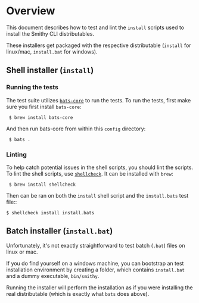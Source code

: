 # Overview
This document describes how to test and lint the ``install`` scripts used
to install the Smithy CLI distributables.

These installers get packaged with the respective distributable (`install` for linux/mac, `install.bat` for windows).

## Shell installer (`install`)

### Running the tests
The test suite utilizes [`bats-core`](https://github.com/bats-core/bats-core) to run
the tests. To run the tests, first make sure you first install `bats-core`:

     $ brew install bats-core


And then run bats-core from within this `config` directory:

     $ bats .


### Linting
To help catch potential issues in the shell scripts, you should lint the scripts.
To lint the shell scripts, use [`shellcheck`](https://github.com/koalaman/shellcheck).
It can be installed with `brew`:

     $ brew install shellcheck


Then can be ran on both the ``install`` shell script and the ``install.bats``
test file::

    $ shellcheck install install.bats


## Batch installer (`install.bat`)
Unfortunately, it's not exactly straightforward to test batch (`.bat`) files on linux or mac.

If you do find yourself on a windows machine, you can bootstrap an test installation environment
by creating a folder, which contains `install.bat` and a dummy executable, `bin/smithy`.

Running the installer will perform the installation as if you were installing the real
distributable (which is exactly what `bats` does above).
